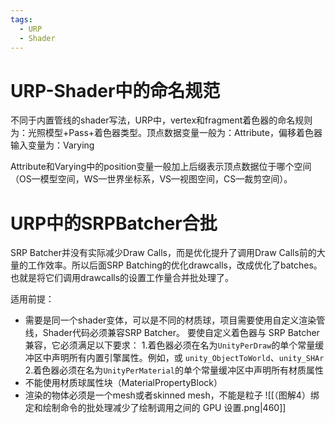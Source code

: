 ```yaml
---
tags:
  - URP
  - Shader
---
```

# URP-Shader中的命名规范

不同于内置管线的shader写法，URP中，vertex和fragment着色器的命名规则为：光照模型+Pass+着色器类型。顶点数据变量一般为：Attribute，偏移着色器输入变量为：Varying

Attribute和Varying中的position变量一般加上后缀表示顶点数据位于哪个空间（OS—模型空间，WS—世界坐标系，VS—视图空间，CS—裁剪空间）。

# URP中的SRPBatcher合批

SRP Batcher并没有实际减少Draw Calls，而是优化提升了调用Draw Calls前的大量的工作效率。所以后面SRP Batching的优化drawcalls，改成优化了batches。也就是将它们调用drawcalls的设置工作量合并批处理了。

适用前提：
- 需要是同一个shader变体，可以是不同的材质球，项目需要使用自定义渲染管线，Shader代码必须兼容SRP Batcher。
	要使自定义着色器与 SRP Batcher 兼容，它必须满足以下要求：
		1.着色器必须在名为`UnityPerDraw`的单个常量缓冲区中声明所有内置引擎属性。例如，或 `unity_ObjectToWorld`、`unity_SHAr`
		2.着色器必须在名为`UnityPerMaterial`的单个常量缓冲区中声明所有材质属性
- 不能使用材质球属性块（MaterialPropertyBlock）
- 渲染的物体必须是一个mesh或者skinned mesh，不能是粒子
![[（图解4）绑定和绘制命令的批处理减少了绘制调用之间的 GPU 设置.png|460]]